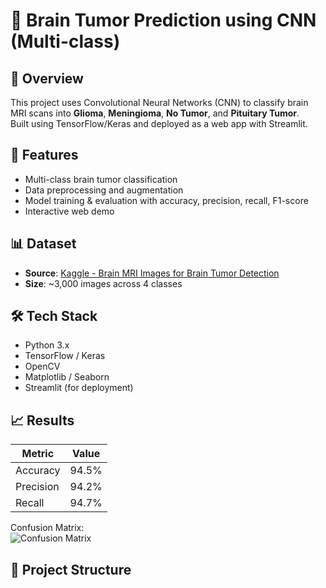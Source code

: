 # 🧠 Brain Tumor Prediction using CNN (Multi-class)

## 📌 Overview
This project uses Convolutional Neural Networks (CNN) to classify brain MRI scans into **Glioma**, **Meningioma**, **No Tumor**, and **Pituitary Tumor**.  
Built using TensorFlow/Keras and deployed as a web app with Streamlit.

## 🚀 Features
- Multi-class brain tumor classification
- Data preprocessing and augmentation
- Model training & evaluation with accuracy, precision, recall, F1-score
- Interactive web demo

## 📊 Dataset
- **Source**: [Kaggle - Brain MRI Images for Brain Tumor Detection](https://www.kaggle.com/datasets/navoneel/brain-mri-images-for-brain-tumor-detection)
- **Size**: ~3,000 images across 4 classes

## 🛠️ Tech Stack
- Python 3.x
- TensorFlow / Keras
- OpenCV
- Matplotlib / Seaborn
- Streamlit (for deployment)

## 📈 Results
| Metric        | Value   |
|---------------|---------|
| Accuracy      | 94.5%   |
| Precision     | 94.2%   |
| Recall        | 94.7%   |

Confusion Matrix:  
![Confusion Matrix](results/confusion_matrix.png)

## 📂 Project Structure
